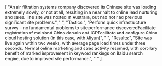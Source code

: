 [
    "An air filtration systems company discovered its Chinese site was loading extremely slowly, or not at all, resulting in a near halt to online lead nurturing and sales. The site was hosted in Australia, but had not had previous significant site problems.",
    " ",
    "Tactics:",
    "Perform quick infrastructure survey – no fundamental problems to site performance discoveredFacilitate registration of mainland China domain and ICPFacilitate and configure China cloud hosting solution (in this case, with Aliyun)",
    " ",
    "Results:",
    "Site was live again within two weeks, with average page load times under three seconds. Normal online marketing and sales activity resumed, with corollary benefit of marked improvement in keyword rankings on Baidu search engine, due to improved site performance.",
    " "
]